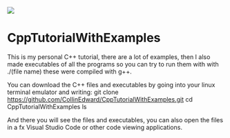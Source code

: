 ![](https://github.com/user/aa1_preview.png)
# CppTutorialWithExamples
This is my personal C++ tutorial, there are a lot of examples, then I also made executables of all the programs so you can try to run them with with ./(file name) these were compiled with g++.

You can download the C++ files and executables by going into your linux terminal emulator and writing:
git clone https://github.com/CollinEdward/CppTutorialWithExamples.git
cd CppTutorialWithExamples
ls

And there you will see the files and executables, you can also open the files in a fx Visual Studio Code or other code viewing applications.

